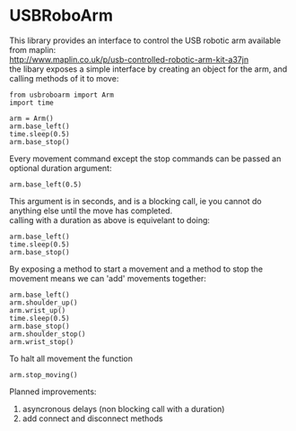# USBRoboArm
This library provides an interface to control the USB robotic arm available from maplin:  
http://www.maplin.co.uk/p/usb-controlled-robotic-arm-kit-a37jn  
the libary exposes a simple interface by creating an object for the arm, and calling methods of it to move:
```
from usbroboarm import Arm
import time

arm = Arm()
arm.base_left()
time.sleep(0.5)
arm.base_stop()
```

Every movement command except the stop commands can be passed an optional duration argument:
```
arm.base_left(0.5)
```
This argument is in seconds, and is a blocking call, ie you cannot do anything else until the move has completed.  
calling with a duration as above is equivelant to doing:
```
arm.base_left()
time.sleep(0.5)
arm.base_stop()
```

By exposing a method to start a movement and a method to stop the movement means we can 'add' movements together:
```
arm.base_left()
arm.shoulder_up()
arm.wrist_up()
time.sleep(0.5)
arm.base_stop()
arm.shoulder_stop()
arm.wrist_stop()
```  
To halt all movement the function
```
arm.stop_moving()
```

Planned improvements:  
1) asyncronous delays (non blocking call with a duration)  
2) add connect and disconnect methods
